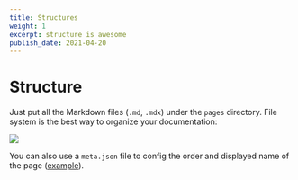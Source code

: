 ```yaml
---
title: Structures
weight: 1
excerpt: structure is awesome
publish_date: 2021-04-20
---
```


# Structure

Just put all the Markdown files (`.md`, `.mdx`) under the `pages` directory. File system is the best way to organize your documentation:

![](/demo.png)

You can also use a `meta.json` file to config the order and displayed name of the page ([example](https://github.com/shuding/nextra/blob/master/pages/meta.json)).
